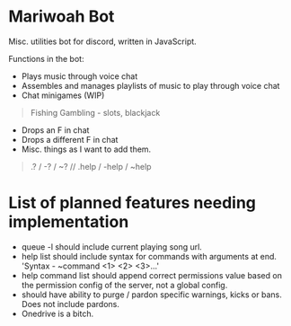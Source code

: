 # Mariwoah Bot

Misc. utilities bot for discord, written in JavaScript.

Functions in the bot:

* Plays music through voice chat
* Assembles and manages playlists of music to play through voice chat
* Chat minigames (WIP)

> Fishing
> Gambling - slots, blackjack

* Drops an F in chat
* Drops a different F in chat
* Misc. things as I want to add them.

> .? / -? / ~? // .help / -help / ~help

# List of planned features needing implementation

* queue -l should include current playing song url.
* help list should include syntax for commands with arguments at end. 'Syntax - ~command <1> <2> <3>...'
* help command list should append correct permissions value based on the permission config of the server, not a global config.
* should have ability to purge / pardon specific warnings, kicks or bans. Does not include pardons.
* Onedrive is a bitch.